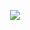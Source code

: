  <p align="center">
  <img src="https://file.garden/Z3bN9S1OK095pmVR/Untitled228_20241222125518.png" />
</p>
